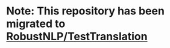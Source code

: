 # Note: This repository has been migrated to [RobustNLP/TestTranslation](https://github.com/RobustNLP/TestTranslation)


